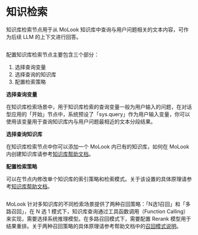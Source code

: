 # 知识检索

知识库检索节点用于从 MoLook 知识库中查询与用户问题相关的文本内容，可作为后续 LLM 的上下文进行回答。

<figure><img src="../../../.gitbook/assets/output (3) (2).png" alt=""><figcaption></figcaption></figure>

配置知识库检索节点主要包含三个部分：

1. 选择查询变量
2. 选择查询的知识库
3. 配置检索策略

**选择查询变量**

在知识库检索场景中，用于知识库检索的查询变量一般为用户输入的问题，在对话型应用的「开始」节点中，系统预设了「sys.query」作为用户输入变量，你可以使用该变量用于查询知识库内与用户问题最相近的文本分段结果。

**选择查询知识库**

在知识库检索节点中你可以添加一个 MoLook 内已有的知识库，如何在 MoLook 内创建知识库请参考[知识库帮助文档](https://docs.dify.ai/v/zh-hans/guides/knowledge-base)。

**配置检索策略**

可以在节点内修改单个知识库的索引策略和检索模式。关于该设置的具体原理请参考[知识库帮助文档](https://docs.dify.ai/v/zh-hans/learn-more/extended-reading/retrieval-augment/hybrid-search)。

<figure><img src="../../../.gitbook/assets/output (4) (1).png" alt=""><figcaption></figcaption></figure>

MoLook 针对多知识库的不同检索场景提供了两种召回策略：「N选1召回」和「多路召回」，在 N 选 1 模式下，知识库查询通过工具函数调用（Function Calling）来实现，需要选择系统推理模型。在多路召回模式下，需要配置 Rerank 模型用于结果重排。关于两种召回策略的具体原理请参考帮助文档中的[召回模式说明](https://docs.dify.ai/v/zh-hans/learn-more/extended-reading/retrieval-augment/retrieval)。

<figure><img src="../../../.gitbook/assets/output (5) (1).png" alt=""><figcaption></figcaption></figure>
